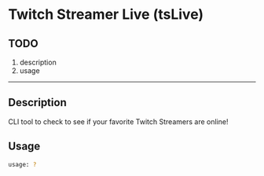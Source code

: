 # Twitch Streamer Live (tsLive)

## TODO

1. description
1. usage

---

## Description

CLI tool to check to see if your favorite Twitch Streamers are online!

## Usage

```bash
usage: ?
```


